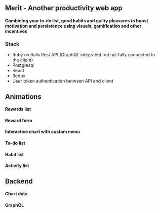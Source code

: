 ## Merit - Another productivity web app

#### Combining your to-do list, good habits and guilty pleasures to boost motivation and persistence using visuals, gamification and other incentives

### Stack

- Ruby on Rails Rest API (GraphQL integrated but not fully connected to the client)
- Postgresql
- React
- Redux
- User token authentication between API and client

## Animations

#### Rewards list

#### Reward form

#### Interactive chart with custom menu

#### To-do list

#### Habit list

#### Activity list

## Backend

#### Chart data

#### GraphQL
